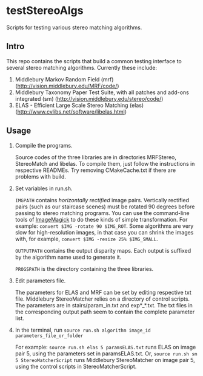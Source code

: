 testStereoAlgs
==============

Scripts for testing various stereo matching algorithms.

Intro
-------------
This repo contains the scripts that build a common testing interface to several stereo matching algorithms. Currently these include:

1.  Middlebury Markov Random Field (mrf) (http://vision.middlebury.edu/MRF/code/)
2.  Middlebury Taxonomy Paper Test Suite, with all patches and add-ons integrated (sm) (http://vision.middlebury.edu/stereo/code/)
3.  ELAS - Efficient Large Scale Stereo Matching (elas) (http://www.cvlibs.net/software/libelas.html)

Usage
--------------

1.  Compile the programs.
    
    Source codes of the three libraries are in directories MRFStereo, StereoMatch and libelas. To compile them, just follow the instructions in respective READMEs. Try removing CMakeCache.txt if there are problems with build.

2.  Set variables in run.sh.

    `IMGPATH` contains *horizontally rectified* image pairs. 
    Vertically rectified pairs (such as our staircase scenes) must be rotated 90 degrees before passing to stereo matching programs. You can use the command-line tools of [ImageMagick](http://www.imagemagick.org/Usage/) to do these kinds of simple transformation. For example: `convert $IMG -rotate 90 $IMG_ROT`. Some algorithms are very slow for high-resolution images, in that case you can shrink the images with, for example, `convert $IMG -resize 25% $IMG_SMALL`.
    
    `OUTPUTPATH` contains the output disparity maps. Each output is suffixed by the algorithm name used to generate it.
    
    `PROGSPATH` is the directory containing the three libraries.

3.  Edit parameters file.

    The parameters for ELAS and MRF can be set by editing respective txt file.
    Middlebury StereoMatcher relies on a directory of control scripts. The parameters are in stairs/param_in.txt and exp*_*.txt. The txt files in the corresponding output path seem to contain the complete parameter list.
    
4.  In the terminal, run `source run.sh algorithm image_id parameters_file_or_folder`

    For example: `source run.sh elas 5 paramsELAS.txt` runs ELAS on image pair 5, using the parameters set in paramsELAS.txt. Or, 
    `source run.sh sm 5 StereoMatcherScript` runs Middlebury StereoMatcher on image pair 5, using the control scripts in StereoMatcherScript.
